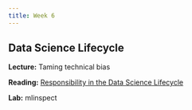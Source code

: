 ```yaml
---
title: Week 6
---
```


## Data Science Lifecycle

**Lecture:** Taming technical bias

<!-- * DS-UA 202: [lifecycle slides]()(../../../assets/5_6_lifecycle_202.pdf) -->
<!-- * DS-GA 1017: [lifecycle slides](../../../assets/5_6_Lifecycle_1017.pdf) -->
<!-- [mlInspect slides](../../../assets/mlinspect.pdf) [demoDQ slides](../../../assets/demodq.pdf) -->

**Reading:**  [Responsibility in the Data Science Lifecycle](../../../assets/lifecycle_reader_2024.pdf) 

**Lab:** mlinspect

<!-- * DS-UA 202: [Lab 6 Colab Notebook](https://drive.google.com/file/d/1MxVUXsva4QW8JuEYWr0Y-t6EzNGbhZWM/view?usp=sharing) -->
<!-- * DS-GA 1017: [Lab 6 Colab Notebook](https://drive.google.com/file/d/1TYp9_CnYGITLg3-N5A6qUuhynVCx7tUM/view?usp=sharing) -->
